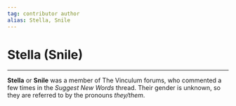 ```yaml
---
tag: contributor author
alias: Stella, Snile
---
```

# Stella (Snile)
---
**Stella** or **Snile** was a member of The Vinculum forums, who commented a few times in the _Suggest New Words_ thread. Their gender is unknown, so they are referred to by the pronouns _they/them_.